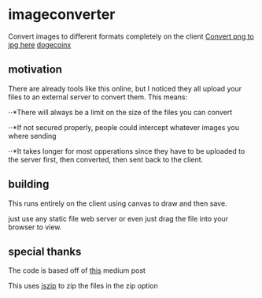 # imageconverter

Convert images to different formats completely on the client [Convert png to jpg here](https://png-jpg.com)
[dogecoinx](https://www.mintme.com/token/DogecoinX)

## motivation

There are already tools like this online, but I noticed they all upload your files to an external server to convert them. This means:

⋅⋅*There will always be a limit on the size of the files you can convert

⋅⋅*If not secured properly, people could intercept whatever images you where sending

⋅⋅*It takes longer for most opperations since they have to be uploaded to the server first, then converted, then sent back to the client.

## building

This runs entirely on the client using canvas to draw and then save. 

just use any static file web server or even just drag the file into your browser to view.

## special thanks

The code is based off of [this](https://medium.com/@aeshghi/convert-jpg-images-to-png-using-html5-url-and-canvas-45b14ee853c9) medium post

This uses [jszip](https://github.com/Stuk/jszip) to zip the files in the zip option
